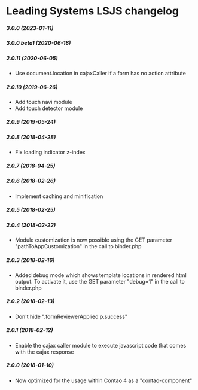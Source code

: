 Leading Systems LSJS changelog
===========================================

##### 3.0.0 (2023-01-11)


##### 3.0.0 beta1 (2020-06-18)


##### 2.0.11 (2020-06-05)

 * Use document.location in cajaxCaller if a form has no action attribute

##### 2.0.10 (2019-06-26)

 * Add touch navi module
 * Add touch detector module


##### 2.0.9 (2019-05-24)


##### 2.0.8 (2018-04-28)

 * Fix loading indicator z-index


##### 2.0.7 (2018-04-25)


##### 2.0.6 (2018-02-26)

 * Implement caching and minification


##### 2.0.5 (2018-02-25)


##### 2.0.4 (2018-02-22)

 * Module customization is now possible using the GET parameter
 "pathToAppCustomization" in the call to binder.php


##### 2.0.3 (2018-02-16)

 * Added debug mode which shows template locations in rendered html output.
 To activate it, use the GET parameter "debug=1" in the call to binder.php 


##### 2.0.2 (2018-02-13)

 * Don't hide ".formReviewerApplied p.success"


##### 2.0.1 (2018-02-12)

 * Enable the cajax caller module to execute javascript code that comes with the
 cajax response


##### 2.0.0 (2018-01-10)

 * Now optimized for the usage within Contao 4 as a "contao-component"
